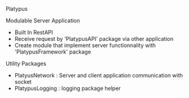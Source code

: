 Platypus

Modulable Server Application

- Built In RestAPI
- Receive request by 'PlatypusAPI' package via other application
- Create module that implement server functionnality with 'PlatypusFramework' package


Utility Packages

- PlatyusNetwork : Server and client application communication with socket
- PlatypusLogging : logging package helper
